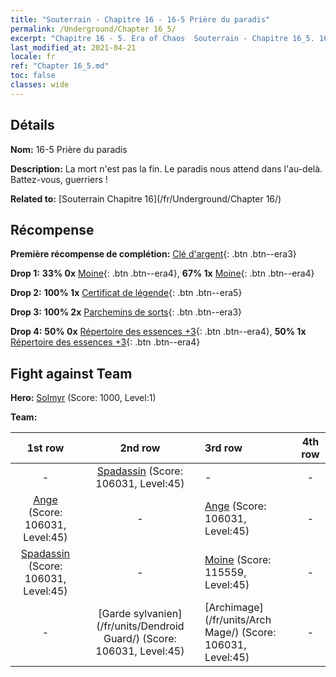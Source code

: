 ```yaml
---
title: "Souterrain - Chapitre 16 - 16-5 Prière du paradis"
permalink: /Underground/Chapter 16_5/
excerpt: "Chapitre 16 - 5. Era of Chaos  Souterrain - Chapitre 16_5. 16-5 Prière du paradis"
last_modified_at: 2021-04-21
locale: fr
ref: "Chapter 16_5.md"
toc: false
classes: wide
---
```


## Détails

 **Nom:** 16-5 Prière du paradis

 **Description:** La mort n'est pas la fin. Le paradis nous attend dans l'au-delà. Battez-vous, guerriers !

 **Related to:** [Souterrain Chapitre 16](/fr/Underground/Chapter 16/)

## Récompense

 **Première récompense de complétion:** [Clé d'argent](/fr/Items/con_693/){: .btn .btn--era3}

 **Drop 1:** **33% 0x** [Moine](/fr/Items/unt_194/){: .btn .btn--era4}, **67% 1x** [Moine](/fr/Items/unt_194/){: .btn .btn--era4}

 **Drop 2:** **100% 1x** [Certificat de légende](/fr/Items/mat_67/){: .btn .btn--era5}

 **Drop 3:** **100% 2x** [Parchemins de sorts](/fr/Items/con_694/){: .btn .btn--era3}

 **Drop 4:** **50% 0x** [Répertoire des essences +3](/fr/Items/mat_60/){: .btn .btn--era4}, **50% 1x** [Répertoire des essences +3](/fr/Items/mat_60/){: .btn .btn--era4}


## Fight against Team
 **Hero:** [Solmyr](/fr/heroes/Solmyr/) (Score: 1000, Level:1)

 **Team:**


  | 1st row | 2nd row | 3rd row | 4th row |
  |:----:|:----:|:----|:----:|
  | - | [Spadassin](/fr/units/Swordsman/) (Score: 106031, Level:45)  | - | - |
  | [Ange](/fr/units/Angel/) (Score: 106031, Level:45)  | - | [Ange](/fr/units/Angel/) (Score: 106031, Level:45)  | - |
  | [Spadassin](/fr/units/Swordsman/) (Score: 106031, Level:45)  | - | [Moine](/fr/units/Monk/) (Score: 115559, Level:45)  | - |
  | - | [Garde sylvanien](/fr/units/Dendroid Guard/) (Score: 106031, Level:45)  | [Archimage](/fr/units/Arch Mage/) (Score: 106031, Level:45)  | - |



